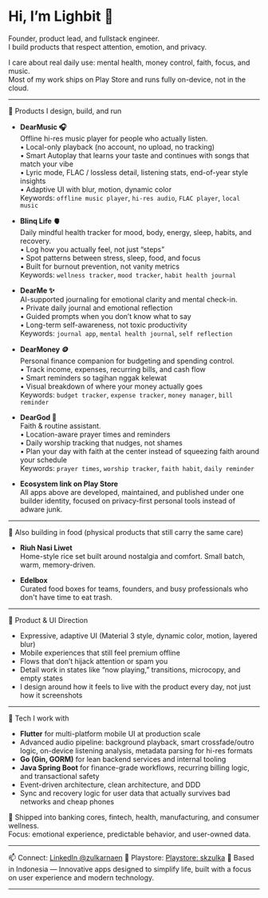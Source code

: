 # Hi, I’m Lighbit 👋

Founder, product lead, and fullstack engineer.  
I build products that respect attention, emotion, and privacy.

I care about real daily use: mental health, money control, faith, focus, and music.  
Most of my work ships on Play Store and runs fully on-device, not in the cloud.

---

🚀 Products I design, build, and run

- **DearMusic 🎧**  
  Offline hi-res music player for people who actually listen.  
  • Local-only playback (no account, no upload, no tracking)  
  • Smart Autoplay that learns your taste and continues with songs that match your vibe  
  • Lyric mode, FLAC / lossless detail, listening stats, end-of-year style insights  
  • Adaptive UI with blur, motion, dynamic color  
  Keywords: `offline music player`, `hi-res audio`, `FLAC player`, `local music`

- **Blinq Life 🫀**  
  Daily mindful health tracker for mood, body, energy, sleep, habits, and recovery.  
  • Log how you actually feel, not just “steps”  
  • Spot patterns between stress, sleep, food, and focus  
  • Built for burnout prevention, not vanity metrics  
  Keywords: `wellness tracker`, `mood tracker`, `habit health journal`

- **DearMe ✨**  
  AI-supported journaling for emotional clarity and mental check-in.  
  • Private daily journal and emotional reflection  
  • Guided prompts when you don’t know what to say  
  • Long-term self-awareness, not toxic productivity  
  Keywords: `journal app`, `mental health journal`, `self reflection`

- **DearMoney 🪙**  
  Personal finance companion for budgeting and spending control.  
  • Track income, expenses, recurring bills, and cash flow  
  • Smart reminders so tagihan nggak kelewat  
  • Visual breakdown of where your money actually goes  
  Keywords: `budget tracker`, `expense tracker`, `money manager`, `bill reminder`

- **DearGod 🕌**  
  Faith & routine assistant.  
  • Location-aware prayer times and reminders  
  • Daily worship tracking that nudges, not shames  
  • Plan your day with faith at the center instead of squeezing faith around your schedule  
  Keywords: `prayer times`, `worship tracker`, `faith habit`, `daily reminder`

- **Ecosystem link on Play Store**  
  All apps above are developed, maintained, and published under one builder identity, focused on privacy-first personal tools instead of adware junk.

---

🍱 Also building in food (physical products that still carry the same care)

- **Riuh Nasi Liwet**  
  Home-style rice set built around nostalgia and comfort. Small batch, warm, memory-driven.

- **Edelbox**  
  Curated food boxes for teams, founders, and busy professionals who don't have time to eat trash.

---

🎨 Product & UI Direction

- Expressive, adaptive UI (Material 3 style, dynamic color, motion, layered blur)  
- Mobile experiences that still feel premium offline  
- Flows that don’t hijack attention or spam you  
- Detail work in states like “now playing,” transitions, microcopy, and empty states  
- I design around how it feels to live with the product every day, not just how it screenshots

---

🧠 Tech I work with

- **Flutter** for multi-platform mobile UI at production scale  
- Advanced audio pipeline: background playback, smart crossfade/outro logic, on-device listening analysis, metadata parsing for hi-res formats  
- **Go (Gin, GORM)** for lean backend services and internal tooling  
- **Java Spring Boot** for finance-grade workflows, recurring billing logic, and transactional safety  
- Event-driven architecture, clean architecture, and DDD  
- Sync and recovery logic for user data that actually survives bad networks and cheap phones

🏦 Shipped into banking cores, fintech, health, manufacturing, and consumer wellness.  
Focus: emotional experience, predictable behavior, and user-owned data.

---

📫 Connect: [LinkedIn @zulkarnaen](https://www.linkedin.com/in/zulkarnaen-97a575163/) 
🏪 Playstore: [Playstore: skzulka](https://play.google.com/store/apps/dev?id=6599325495431501578)
📍 Based in Indonesia — Innovative apps designed to simplify life, built with a focus on user experience and modern technology.

---

<!---
lighbit/lighbit is a special repository because its `README.md` appears on your profile.
--->
